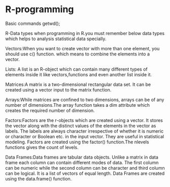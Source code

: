 # R-programming
Basic commands
getwd();

R-Data types
  when programming in R.you must remember below data types which helps to analysis statistical data specially.
  
  Vectors:When you want to create vector with more than one element, you should use c() function. which means to combine the elements into a vector.
  
  Lists: A list is an R-object which can contain many different types of elements inside it like vectors,functions and even another list inside it.
  
  Matrices:A matrix is a two-dimensional rectangular data set. It can be created using a vector input to the matrix function.
  
  Arrays:While matrices are confined to two dimensions, arrays can be of any number of dimensions.The array function takes a dim attribute which creates the                            required number of dimension.
  
  Factors:Factors are the r-objects which are created using a vector. It stores the vector along with the distinct values of the elements in the vector as labels. The labels are always character irrespective of whether it is numeric or character or Boolean etc. in the input vector. They are useful in statistical modeling.                 Factors are created using the factor() function.The nlevels functions gives the count of levels.
  
  Data Frames:Data frames are tabular data objects. Unlike a matrix in data frame each column can contain different modes of data. The first column can be numeric while the second column can be character and third column can be logical. It is a list of vectors of equal length. Data Frames are created using the                    data.frame() function.


